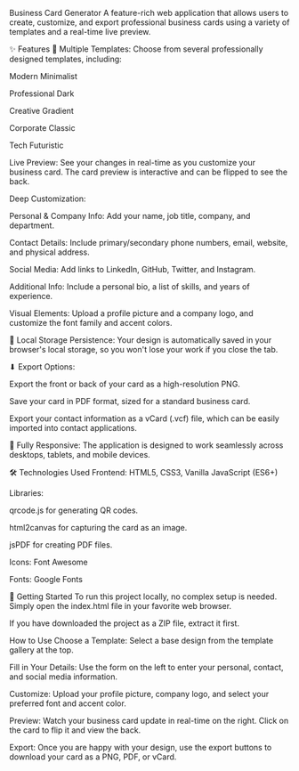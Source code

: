 Business Card Generator
A feature-rich web application that allows users to create, customize, and export professional business cards using a variety of templates and a real-time live preview.

✨ Features
🎨 Multiple Templates: Choose from several professionally designed templates, including:

Modern Minimalist

Professional Dark

Creative Gradient

Corporate Classic

Tech Futuristic

Live Preview: See your changes in real-time as you customize your business card. The card preview is interactive and can be flipped to see the back.

Deep Customization:

Personal & Company Info: Add your name, job title, company, and department.

Contact Details: Include primary/secondary phone numbers, email, website, and physical address.

Social Media: Add links to LinkedIn, GitHub, Twitter, and Instagram.

Additional Info: Include a personal bio, a list of skills, and years of experience.

Visual Elements: Upload a profile picture and a company logo, and customize the font family and accent colors.

💾 Local Storage Persistence: Your design is automatically saved in your browser's local storage, so you won't lose your work if you close the tab.

⬇ Export Options:

Export the front or back of your card as a high-resolution PNG.

Save your card in PDF format, sized for a standard business card.

Export your contact information as a vCard (.vcf) file, which can be easily imported into contact applications.

📱 Fully Responsive: The application is designed to work seamlessly across desktops, tablets, and mobile devices.

🛠 Technologies Used
Frontend: HTML5, CSS3, Vanilla JavaScript (ES6+)

Libraries:

qrcode.js for generating QR codes.

html2canvas for capturing the card as an image.

jsPDF for creating PDF files.

Icons: Font Awesome

Fonts: Google Fonts

🚀 Getting Started
To run this project locally, no complex setup is needed. Simply open the index.html file in your favorite web browser.

If you have downloaded the project as a ZIP file, extract it first.

How to Use
Choose a Template: Select a base design from the template gallery at the top.

Fill in Your Details: Use the form on the left to enter your personal, contact, and social media information.

Customize: Upload your profile picture, company logo, and select your preferred font and accent color.

Preview: Watch your business card update in real-time on the right. Click on the card to flip it and view the back.

Export: Once you are happy with your design, use the export buttons to download your card as a PNG, PDF, or vCard.
